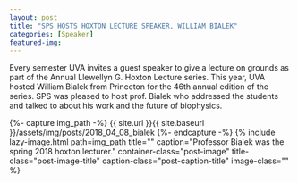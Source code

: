 ```yaml
---
layout: post
title: "SPS HOSTS HOXTON LECTURE SPEAKER, WILLIAM BIALEK"
categories: [Speaker]
featured-img:
---
```


Every semester UVA invites a guest speaker to give a lecture on grounds as part of the Annual Llewellyn G. Hoxton Lecture series. This year, UVA hosted William Bialek from Princeton for the 46th annual edition of the series. SPS was pleased to host prof. Bialek who addressed the students and talked to about his work and the future of biophysics.

{%- capture img_path -%}
 {{ site.url }}{{ site.baseurl }}/assets/img/posts/2018_04_08_bialek
 {%- endcapture -%}
{% include lazy-image.html 
    path=img_path 
    title="" 
    caption="Professor Bialek was the spring 2018 hoxton lecturer." 
    container-class="post-image" 
    title-class="post-image-title" 
    caption-class="post-caption-title"
    image-class=""  
 %}
